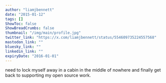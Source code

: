 ```yaml
---
author: "liamjbennett"
date: "2015-01-12"
tags: []
ShowToc: false
ShowBreadCrumbs: false
thumbnail: "/img/main/profile.jpg"
twitter_link: "https://x.com/liamjbennett/status/554609735224557568"
mastodon_link: ""
bluesky_link: ""
linkedin_link: ""
expiryDate: "2016-01-01"
---
```


need to lock myself away in a cabin in the middle of nowhere and finally get back to supporting my open source work.

